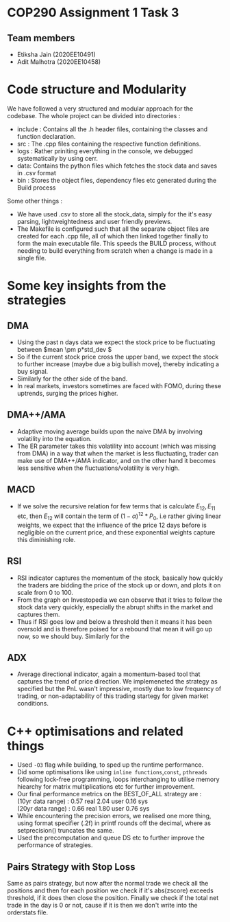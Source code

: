 # COP290 Assignment 1 Task 3
## Team members
- Etiksha Jain (2020EE10491)
- Adit Malhotra (2020EE10458)

# Code structure and Modularity
We have followed a very structured and modular approach for the codebase. The whole project can be divided into directories : 
- include : Contains all the .h header files, containing the classes and function declaration.
- src : The .cpp files containing the respective function definitions.
- logs : Rather priniting everything in the console, we debugged systematically by using cerr.
- data: Contains the python files which fetches the stock data and saves in .csv format
- bin : Stores the object files, dependency files etc generated during the Build process

Some other things :
- We have used .csv to store all the stock_data, simply for the it's easy parsing, lightweightedness and user friendly previews. 
- The Makefile is configured such that all the separate object files are created for each .cpp file, all of which then linked together finally to form the main executable file. This speeds the BUILD process, without needing to build everything from scratch when a change is made in a single file. 

# Some key insights from the strategies
## DMA
- Using the past n days data we expect the stock price to be fluctuating between $mean \pm p*std\_dev $
- So if the current stock price cross the upper band, we expect the stock to further increase (maybe due a big bullish move), thereby indicating a buy signal.
- Similarly for the other side of the band.
- In real markets, investors sometimes are faced with FOMO, during these uptrends, surging the prices higher. 

## DMA++/AMA
- Adaptive moving average builds upon the naive DMA by involving volatility into the equation. 
- The ER parameter takes this volatility into account (which was missing from DMA) in a way that when the market is less fluctuating, trader can make use of DMA++/AMA indicator, and on the other hand it becomes less sensitive when the fluctuations/volatility is very high.

## MACD 
- If we solve the recursive relation for few terms that is calculate $E_{12},E_{11}$ etc, then $E_{12}$ will contain the term of $(1-\alpha)^{12} * P_0$, i.e rather giving linear weights, we expect that the influence of the price 12 days before is negligible on the current price, and these exponential weights capture this diminishing role. 

## RSI
- RSI indicator captures the momentum of the stock, basically how quickly the traders are bidding the price of the stock up or down, and plots it on scale from 0 to 100.
- From the graph on Investopedia we can observe that it tries to follow the stock data very quickly, especially the abrupt shifts in the market and captures them.
- Thus if RSI goes low and below a threshold then it means it has been oversold and is therefore poised for a rebound that mean it will go up now, so we should buy. Similarly for the 

## ADX
- Average directional indicator, again a momentum-based tool that captures the trend of price direction. We implemeneted the strategy as specified but the PnL wasn't impressive, mostly due to low frequency of trading, or non-adaptability of this trading startegy for given market  conditions.

# C++ optimisations and related things
- Used `-O3` flag while building, to sped up the runtime performance.
- Did some optimisations like using `inline functions`,`const`, `pthreads` following lock-free programming, loops interchanging to utilise memory hiearchy for matrix multiplications etc for further improvement.
- Our final performance metrics on the BEST_OF_ALL strategy are :<br>
                (10yr data range) : 0.57 real         2.04 user         0.16 sys <br> 
                (20yr data range) : 0.66 real         1.80 user         0.76 sys <br>
- While encountering the precision errors, we realised one more thing, using format specifier (.2f) in printf rounds off the decimal, where as setprecision() truncates the same.
- Used the precomputation and queue DS etc to further improve the performance of strategies.


## Pairs Strategy with Stop Loss
Same as pairs strategy, but now after the normal trade we check all the positions and then for each position we check if it's abs(zscore) exceeds threshold, if it does then close the position. Finally we check if the total net trade in the day is 0 or not, cause if it is then we don't write into the orderstats file.
